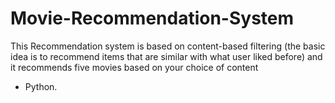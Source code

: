 # Movie-Recommendation-System
This Recommendation system is based on content-based filtering (the 
basic idea is to recommend items that are similar with what user liked 
before) and it recommends five movies based on your choice of content
- Python.
